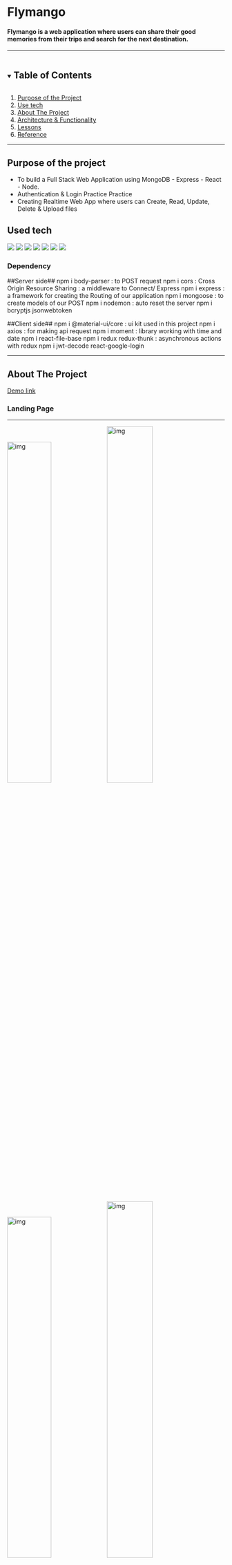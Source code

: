 # Flymango
#### Flymango is a web application where users can share their good memories from their trips and search for the next destination.
---

<details open="open">
  <summary><h2 style="display: inline-block">Table of Contents</h2></summary>
  <ol>
    <li><a href="#reason">Purpose of the Project</a></li>
    <li><a href="#use-tech">Use tech</a></li>
    <li>
      <a href="#about-the-project">About The Project</a>
    </li>
    <li><a href="#structure">Architecture & Functionality</a></li>
    <li><a href="#new">Lessons</a></li>
    <li><a href="#reference">Reference</a></li>
  </ol>
</details>

---

<div id="reason"/>

## Purpose of the project

- To build a Full Stack Web Application using MongoDB - Express - React - Node.
- Authentication & Login Practice Practice
- Creating Realtime Web App where users can Create, Read, Update, Delete & Upload files

<!--USE TECH-->

## Used tech

<span id="use-tech">
  <img src="https://img.shields.io/badge/Javascript-orange?style=flat-square&logo=JavaScript&logoColor=white"/>
  <img src="https://img.shields.io/badge/css-blue?style=flat-square&logo=CSS3&logoColor=white"/>
  <img src="https://img.shields.io/badge/HTML-red?style=flat-square&logo=HTML5&logoColor=white"/>
  <img src="https://img.shields.io/badge/React-blue?style=flat-square&logo=React&logoColor=white"/>
  <img src="https://img.shields.io/badge/ReactRouter-32b7f0?&logoColor=white"/>
  <img src="https://img.shields.io/badge/ReactHooks-e1a9f5?&logoColor=white"/>
  <img src="https://img.shields.io/badge/mongoDB-yellow?style=flat-square&logo=firebase&logoColor=white"/>

</span>

### Dependency

##Server side##
npm i body-parser : to POST request
npm i cors : Cross Origin Resource Sharing : a middleware to Connect/ Express
npm i express : a framework for creating the Routing of our application
npm i mongoose : to create models of our POST
npm i nodemon : auto reset the server
npm i bcryptjs jsonwebtoken

##Client side##
npm i @material-ui/core : ui kit used in this project
npm i axios : for making api request
npm i moment : library working with time and date
npm i react-file-base
npm i redux redux-thunk : asynchronous actions with redux
npm i jwt-decode react-google-login

---

<!-- ABOUT THE PROJECT -->

## About The Project

[Demo link](https://flymango.netlify.app/)

### Landing Page

---

<div>
<img width="45%" alt="img" src="https://user-images.githubusercontent.com/49248131/116836328-efa72300-ab7a-11eb-95aa-8dcbe4cd5877.png">
<img width="46%" alt="img" src="https://user-images.githubusercontent.com/49248131/116836333-f46bd700-ab7a-11eb-9157-fd6579ade191.png">
</div>

<div>
<img width="45%" alt="img" src="https://user-images.githubusercontent.com/49248131/116952602-e5029180-ac3f-11eb-83a4-dcf1ae820e48.png">
<img width="46%" alt="img" src="https://user-images.githubusercontent.com/49248131/116836333-f46bd700-ab7a-11eb-9157-fd6579ade191.png">
</div>
### Functionality Pages

---


|Client Side|

1. Action Types
   This App has various Actions such as Create, Update, Delete, Fetch, Like, Authentication and Logout
   These actions are stored in the actionsTypes.js file in constants.

```Javascript
export const CREATE = 'CREATE';
export const UPDATE = 'UPDATE';
export const DELETE = 'DELETE';
export const FETCH_ALL = 'FETCH_ALL';
.
.
```

2. Actions (Auth / Post)
   All the actions including Like, Update, Delete, Create, Auth and Logout has their functions in actions folder
   ex) Like Post

```javascript
export const likePost = (id) => async (dispatch) => {
  const user = JSON.parse(localStorage.getItem("profile"));

  try {
    const { data } = await api.likePost(id, user?.token);

    dispatch({ type: LIKE, payload: data });
  } catch (error) {
    console.log(error);
  }
};
```

3. Reducers
   When actions are created, reducers receive those actions to dispatch the data according to the actions.

```javascript
import {
  FETCH_ALL,
  CREATE,
  UPDATE,
  DELETE,
  LIKE,
} from "../constants/actionTypes";

export default (posts = [], action) => {
  switch (action.type) {
    case FETCH_ALL:
      return action.payload;
    case LIKE:
      return posts.map((post) =>
        post._id === action.payload._id ? action.payload : post
      );
    case CREATE:
      return [...posts, action.payload];
    case UPDATE:
      return posts.map((post) =>
        post._id === action.payload._id ? action.payload : post
      );
    case DELETE:
      return posts.filter((post) => post._id !== action.payload);
    default:
      return posts;
  }
};
```

|Server Side|

1. Models
   In models, the data Schema for auth, and post are created like below

```Javascript
import mongoose from "mongoose";

const userSchema = mongoose.Schema({
  name: { type: String, required:  true },
  email: { type: String, required: true },
  password: { type: String, required: true },
  id: { type: String },
});

export default mongoose.model("User", userSchema);

```

2. Controller
   Using the schema, the actions like signin, signup, etc are controlled.

```Javascript
import bcrypt from "bcryptjs";
import jwt from "jsonwebtoken";

import UserModal from "../models/user.js";

const secret = 'test';

export const signin = async (req, res) => {
  const { email, password } = req.body;

  try {
    const oldUser = await UserModal.findOne({ email });
    if (!oldUser) return res.status(404).json({ message: "User doesn't exist" });
    const isPasswordCorrect = await bcrypt.compare(password, oldUser.password);
    if (!isPasswordCorrect) return res.status(400).json({ message: "Invalid credentials" });
    const token = jwt.sign({ email: oldUser.email, id: oldUser._id }, secret, { expiresIn: "1h" });
    res.status(200).json({ result: oldUser, token });
  } catch (err) {
    res.status(500).json({ message: "Something went wrong" });
  }
};
```

3. Routes
   End point of the routes are stored here.

4. Middleware
   Authorization by authentication are first controlled from Middleware and then it let the data released accordingly.

---

### Structure

```
.
│  
└── Client
│    └── src
│    │    ├── actions
│    │    ├── api
│    │    ├── components
│    │    ├── constants
│    │    └── reducers
│    │
│    ├── App.js
│    └── index.js
│ 
└── Server
     ├── controller
     ├── middleware
     ├── models
     ├── routes
     └── index.js

```

---

### Features

<img width="450" style="margin:10; padding:0;" alt="shot" src="https://user-images.githubusercontent.com/49248131/116954678-788a9100-ac45-11eb-821e-24bd620ada35.png">


1. LoginForm receives and execute the event Handling Function based user information from Landing Page.
2. Once the Use loggen-in, the chatting room is visible and also the user can create a new chatting room to invite people

---

<div id="new"/>

## Lessons

- MongoDB for the database
- Node & Express for the server-side
- React for the client-side
